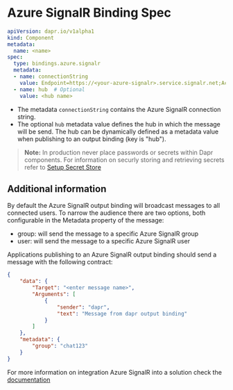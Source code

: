 # Azure SignalR Binding Spec

```yaml
apiVersion: dapr.io/v1alpha1
kind: Component
metadata:
  name: <name>
spec:
  type: bindings.azure.signalr
  metadata:
  - name: connectionString
    value: Endpoint=https://<your-azure-signalr>.service.signalr.net;AccessKey=<your-access-key>;Version=1.0;
  - name: hub  # Optional
    value: <hub name>
```

- The metadata `connectionString` contains the Azure SignalR connection string.
- The optional `hub` metadata value defines the hub in which the message will be send. The hub can be dynamically defined as a metadata value when publishing to an output binding (key is "hub").

> **Note:** In production never place passwords or secrets within Dapr components. For information on securly storing and retrieving secrets refer to [Setup Secret Store](../../../howto/setup-secret-store)

## Additional information

By default the Azure SignalR output binding will broadcast messages to all connected users. To narrow the audience there are two options, both configurable in the Metadata property of the message:

- group: will send the message to a specific Azure SignalR group
- user: will send the message to a specific Azure SignalR user

Applications publishing to an Azure SignalR output binding should send a message with the following contract:

```json
{
    "data": {
        "Target": "<enter message name>",
        "Arguments": [
            {
                "sender": "dapr",
                "text": "Message from dapr output binding"
            }
        ]
    },
    "metadata": {
        "group": "chat123"
    }
}
```

For more information on integration Azure SignalR into a solution check the [documentation](https://docs.microsoft.com/en-us/azure/azure-signalr/)